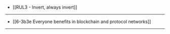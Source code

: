 - [[RUL3 - Invert, always invert]]
---
- [[6-3b3e Everyone benefits in blockchain and protocol networks]]
---
